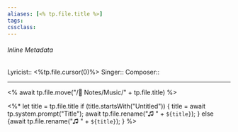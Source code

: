 ```yaml
---
aliases: [<% tp.file.title %>]
tags: 
cssclass:
---
```


###### Inline Metadata 
Lyricist:: <%tp.file.cursor(0)%>
Singer::
Composer::

---


<% await tp.file.move("/🌿 Notes/Music/" + tp.file.title) %>

<%*
  let title = tp.file.title
  if (title.startsWith("Untitled")) {
    title = await tp.system.prompt("Title");
    await tp.file.rename("♫ " + `${title}`);
  } else {await tp.file.rename("♫ " + `${title}`);
  }
%>